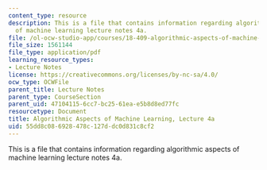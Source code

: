 ```yaml
---
content_type: resource
description: This is a file that contains information regarding algorithmic aspects
  of machine learning lecture notes 4a.
file: /ol-ocw-studio-app/courses/18-409-algorithmic-aspects-of-machine-learning-spring-2015/55dd8c086928478c127ddc0d831c8cf2_MIT18_409S15_lec4a.pdf
file_size: 1561144
file_type: application/pdf
learning_resource_types:
- Lecture Notes
license: https://creativecommons.org/licenses/by-nc-sa/4.0/
ocw_type: OCWFile
parent_title: Lecture Notes
parent_type: CourseSection
parent_uid: 47104115-6cc7-bc25-61ea-e5b8d8ed77fc
resourcetype: Document
title: Algorithmic Aspects of Machine Learning, Lecture 4a
uid: 55dd8c08-6928-478c-127d-dc0d831c8cf2
---
```

This is a file that contains information regarding algorithmic aspects of machine learning lecture notes 4a.